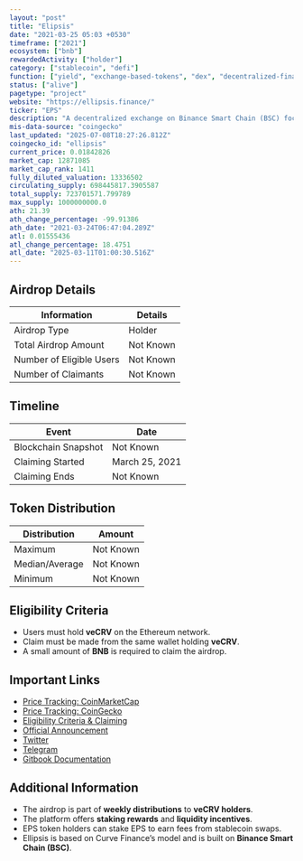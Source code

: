 ```yaml
---
layout: "post"
title: "Elipsis"
date: "2021-03-25 05:03 +0530"
timeframe: ["2021"]
ecosystem: ["bnb"]
rewardedActivity: ["holder"]
category: ["stablecoin", "defi"]
function: ["yield", "exchange-based-tokens", "dex", "decentralized-finance"]
status: ["alive"]
pagetype: "project"
website: "https://ellipsis.finance/"
ticker: "EPS"
description: "A decentralized exchange on Binance Smart Chain (BSC) focused on stablecoin swaps and liquidity pools."
mis-data-source: "coingecko"
last_updated: "2025-07-08T18:27:26.812Z"
coingecko_id: "ellipsis"
current_price: 0.01842826
market_cap: 12871085
market_cap_rank: 1411
fully_diluted_valuation: 13336502
circulating_supply: 698445817.3905587
total_supply: 723701571.799789
max_supply: 1000000000.0
ath: 21.39
ath_change_percentage: -99.91386
ath_date: "2021-03-24T06:47:04.289Z"
atl: 0.01555436
atl_change_percentage: 18.4751
atl_date: "2025-03-11T01:00:30.516Z"
---
```


## Airdrop Details

| Information              | Details     |
| ------------------------ | ----------- |
| Airdrop Type             | Holder |
| Total Airdrop Amount     | Not Known   |
| Number of Eligible Users | Not Known   |
| Number of Claimants      | Not Known   |

## Timeline

| Event               | Date           |
| ------------------- | -------------- |
| Blockchain Snapshot | Not Known      |
| Claiming Started    | March 25, 2021 |
| Claiming Ends       | Not Known      |

## Token Distribution

| Distribution   | Amount    |
| -------------- | --------- |
| Maximum        | Not Known |
| Median/Average | Not Known |
| Minimum        | Not Known |

## Eligibility Criteria

- Users must hold **veCRV** on the Ethereum network.
- Claim must be made from the same wallet holding **veCRV**.
- A small amount of **BNB** is required to claim the airdrop.

## Important Links

- [Price Tracking: CoinMarketCap](https://coinmarketcap.com/currencies/ellipsis/)
- [Price Tracking: CoinGecko](https://www.coingecko.com/en/coins/ellipsis)
- [Eligibility Criteria & Claiming](https://ellipsis.finance/claim)
- [Official Announcement](https://ellipsisfinance.medium.com/ellipsis-roadmap-2021-and-first-airdrop-c4e1d332d557)
- [Twitter](https://twitter.com/ellipsisfi)
- [Telegram](https://t.me/ellipsisfinance)
- [Gitbook Documentation](https://docs.ellipsis.finance)

## Additional Information

- The airdrop is part of **weekly distributions** to **veCRV holders**.
- The platform offers **staking rewards** and **liquidity incentives**.
- EPS token holders can stake EPS to earn fees from stablecoin swaps.
- Ellipsis is based on Curve Finance’s model and is built on **Binance Smart Chain (BSC)**.